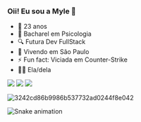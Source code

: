 ### Oii! Eu sou a Myle 👋


- 🎂 23 anos
- 🧠 Bacharel em Psicologia
- 🔍 Futura Dev FullStack
- 📍 Vivendo em São Paulo
- ⚡ Fun fact: Viciada em Counter-Strike
- 👧🏼 Ela/dela

<div> 
  <a href="https://instagram.com/myle_ninhaa" target="_blank"><img src="https://img.shields.io/badge/-Instagram-%23E4405F?style=for-the-badge&logo=instagram&logoColor=white" target="_blank"></a>
 	<a href="https://www.twitch.tv/myle_ninha" target="_blank"><img src="https://img.shields.io/badge/Twitch-9146FF?style=for-the-badge&logo=twitch&logoColor=white" target="_blank"></a>
  <a href="https://www.linkedin.com/in/mylenafranco" target="_blank"><img src="https://img.shields.io/badge/-LinkedIn-%230077B5?style=for-the-badge&logo=linkedin&logoColor=white" target="_blank"></a> 

![3242cd86b9986b537732ad0244f8e042](https://github.com/myle555/myle555/assets/89424793/ca6feef3-569b-44d7-85d2-f77eaf603eca)

![Snake animation](https://github.com/myle555/myle555/blob/output/github-contribution-grid-snake.svg)
  
</div>

